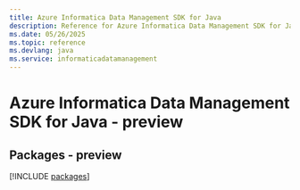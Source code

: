 ```yaml
---
title: Azure Informatica Data Management SDK for Java
description: Reference for Azure Informatica Data Management SDK for Java
ms.date: 05/26/2025
ms.topic: reference
ms.devlang: java
ms.service: informaticadatamanagement
---
```

# Azure Informatica Data Management SDK for Java - preview
## Packages - preview
[!INCLUDE [packages](informatica-data-management-index.md)]